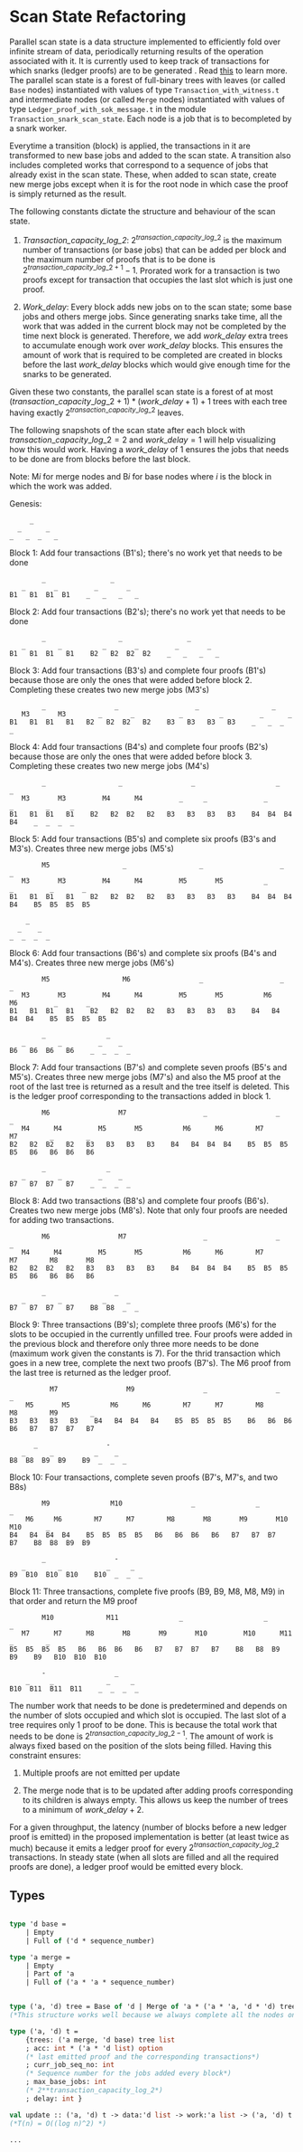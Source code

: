 # Scan State Refactoring

Parallel scan state is a data structure implemented to efficiently fold over infinite stream of data, periodically returning results of the operation associated with it. It is currently used to keep track of transactions for which snarks (ledger proofs) are to be generated . Read [this](https://codaprotocol.com/blog/scanning_for_scans.html) to learn more.
The parallel scan state is a forest of full-binary trees with leaves (or called `Base` nodes) instantiated with values of type `Transaction_with_witness.t` and intermediate nodes (or called `Merge` nodes) instantiated with values of type `Ledger_proof_with_sok_message.t` in the module `Transaction_snark_scan_state`. Each node is a job that is to becompleted by a snark worker.

Everytime a transition (block) is applied, the transactions in it are transformed to new base jobs and added to the scan state. A transition also includes completed works that correspond to a sequence of jobs that already exist in the scan state. These, when added to scan state, create new merge jobs except when it is for the root node in which case the proof is simply returned as the result.

The following constants dictate the structure and behaviour of the scan state.

1. *Transaction_capacity_log_2*: $2^{transaction\_capacity\_log\_2}$ is the maximum number of transactions (or base jobs) that can be added per block and the maximum number of proofs that is to be done is $2^{transaction\_capacity\_log\_2 + 1} - 1$. Prorated work for a transaction is two proofs except for transaction that occupies the last slot which is just one proof.

2. *Work_delay*: Every block adds new jobs on to the scan state; some base jobs and others merge jobs. Since generating snarks take time, all the work that was added in the current block may not be completed by the time next block is generated. Therefore, we add *work_delay* extra trees to accumulate enough work over *work_delay* blocks. This ensures the amount of work that is required to be completed are created in blocks before the last *work_delay* blocks which would give enough time for the snarks to be generated.

Given these two constants, the parallel scan state is a forest of at most $(transaction\_capacity\_log\_2 + 1) * (work\_delay + 1) + 1$ trees with each tree having exactly $2^{transaction\_capacity\_log\_2}$ leaves.

The following snapshots of the scan state after each block with $transaction\_capacity\_log\_2=2$ and $work\_delay=1$ will help visualizing how this would work. Having a *work_delay* of 1 ensures the jobs that needs to be done are from blocks before the last block.

Note: M*i* for merge nodes and B*i* for base nodes where *i* is the block in which the work was added.

Genesis:

         _
      _      _
    _   _  _   _

Block 1: Add four transactions (B1's); there's no work yet that needs to be done

            _                _
       _       _         _       _
    B1   B1  B1  B1    _   _   _   _

Block 2: Add four transactions (B2's); there's no work yet that needs to be done

            _                  _                _
       _        _          _       _         _       _
    B1   B1  B1   B1    B2   B2  B2  B2    _   _   _   _

Block 3: Add four transactions (B3's) and complete four proofs (B1's) because those are only the ones that were added before block 2. Completing these creates two new merge jobs (M3's)

            _                 _                   _                  _
       M3       M3        _       _           _         _         _      _
    B1   B1  B1   B1   B2   B2  B2   B2    B3   B3   B3   B3    _   _  _   _

Block 4: Add four transactions (B4's) and complete four proofs (B2's) because those are only the ones that were added before block 3. Completing these creates two new merge jobs (M4's)

            _                  _                 _                    _               _
       M3       M3         M4      M4         _     _              _      _        _     _
    B1   B1  B1   B1    B2   B2  B2   B2   B3   B3   B3   B3    B4  B4  B4  B4    _  _  _  _

Block 5: Add four transactions (B5's) and complete six proofs (B3's and M3's). Creates three new merge jobs (M5's)

            M5                  _                  _                   _                _
       M3       M3         M4      M4         M5       M5          _      _         _       _
    B1   B1  B1   B1    B2   B2  B2   B2   B3   B3   B3   B3    B4  B4  B4  B4    B5  B5  B5  B5

        _
      _    _
    _  _  _  _

Block 6: Add four transactions (B6's) and complete six proofs (B4's and M4's). Creates three new merge jobs (M6's)

            M5                  M6                 _                   _                 _
       M3       M3         M4      M4         M5       M5          M6      M6         _       _
    B1   B1  B1   B1    B2   B2  B2   B2   B3   B3   B3   B3    B4   B4  B4  B4    B5  B5  B5  B5

            _               _
       _        _         _    _
    B6   B6  B6   B6    _  _  _  _

Block 7: Add four transactions (B7's) and complete seven proofs (B5's and M5's). Creates three new merge jobs (M7's) and also the M5 proof at the root of the last tree is returned as a result and the tree itself is deleted. This is the ledger proof corresponding to the transactions added in block 1.

            M6                 M7                   _                 _                 _
       M4      M4         M5       M5          M6      M6        M7      M7        _        _
    B2   B2  B2   B2   B3   B3   B3   B3    B4   B4  B4  B4    B5  B5  B5  B5   B6   B6  B6   B6

            _               _
       _        _         _    _
    B7   B7  B7   B7    _  _  _  _

Block 8: Add two transactions (B8's) and complete four proofs (B6's). Creates two new merge jobs (M8's). Note that only four proofs are needed for adding two transactions.

            M6                 M7                   _                 _                 _
       M4      M4         M5       M5          M6      M6        M7      M7        M8       M8
    B2   B2  B2   B2   B3   B3   B3   B3    B4   B4  B4  B4    B5  B5  B5  B5   B6   B6  B6   B6

            _                 _
       _        _          _     _
    B7   B7  B7   B7    B8  B8  _  _

Block 9: Three transactions (B9's); complete three proofs (M6's) for the slots to be occupied in the currently unfilled tree. Four proofs were added in the previous block and therefore only three more needs to be done (maximum work given the constants is 7). For the thrid transaction which goes in a new tree, complete the next two proofs (B7's). The M6 proof from the last tree is returned as the ledger proof.

              M7                 M9                 _                 _                 _
        M5       M5          M6      M6        M7      M7        M8       M8        M9        _
    B3   B3   B3   B3    B4   B4  B4   B4    B5  B5  B5  B5    B6   B6  B6   B6   B7   B7  B7   B7

          _                 -
       _      _          _    _
    B8  B8  B9  B9    B9  _  _  _

Block 10: Four transactions, complete seven proofs (B7's, M7's, and two B8s)

            M9               M10                 _               _                   _
        M6     M6        M7      M7        M8       M8       M9       M10        M10      _
    B4   B4  B4  B4    B5  B5  B5  B5   B6   B6  B6   B6   B7   B7  B7   B7    B8  B8  B9  B9

            _                 -
       _        _           _     _
    B9  B10  B10  B10    B10  _  _  _

Block 11: Three transactions, complete five proofs (B9, B9, M8, M8, M9) in that order and return the M9 proof

            M10             M11               _                    _                    _
       M7      M7      M8       M8       M9       M10         M10      M11          _        _ 
    B5  B5  B5  B5   B6   B6  B6   B6   B7   B7  B7   B7    B8   B8  B9   B9    B9   B10  B10  B10

            -                 _
        _     _             _     _
    B10  B11  B11  B11    _  _  _  _

 The number work that needs to be done is predetermined and depends on the number of slots occupied and which slot is occupied. The last slot of a tree requires only 1 proof to be done. This is because the total work that needs to be done is $2^{transaction\_capacity\_log\_2 - 1}$. The amount of work is always fixed based on the position of the slots being filled.
 Having this constraint ensures:

1. Multiple proofs are not emitted per update

2. The merge node that is to be updated after adding proofs corresponding to its children is always empty. This allows us keep the number of trees to a minimum of $work\_delay+2$.

For a given throughput, the latency (number of blocks before a new ledger proof is emitted) in the proposed implementation is better (at least twice as much) because it emits a ledger proof for every $2^{transaction\_capacity\_log\_2}$ transactions. In steady state (when all slots are filled and all the required proofs are done), a ledger proof would be emitted every block.

## Types

```ocaml

type 'd base =
    | Empty
    | Full of ('d * sequence_number)

type 'a merge =
    | Empty
    | Part of 'a
    | Full of ('a * 'a * sequence_number)


type ('a, 'd) tree = Base of 'd | Merge of 'a * ('a * 'a, 'd * 'd) tree
(*This structure works well because we always complete all the nodes on a specific level before proceeding to the next level and therefore O(log n) access for updating any number of nodes *)

type ('a, 'd) t =
    {trees: ('a merge, 'd base) tree list
    ; acc: int * ('a * 'd list) option
    (* last emitted proof and the corresponding transactions*)
    ; curr_job_seq_no: int
    (* Sequence number for the jobs added every block*)
    ; max_base_jobs: int
    (* 2**transaction_capacity_log_2*)
    ; delay: int }

val update :: ('a, 'd) t -> data:'d list -> work:'a list -> ('a, 'd) t
(*T(n) = O((log n)^2) *)

...

```
